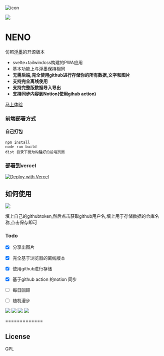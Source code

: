 ![icon](https://github.com/Mran/neno/blob/master/dist/assets/neno.ico)

![](https://visitor-badge.glitch.me/badge?page_id=neno)

NENO
=============

仿照[浮墨](https://flomoapp.com/)的开源版本

- svelte+tailwindcss构建的PWA应用
- 基本功能上与[浮墨](https://flomoapp.com/)保持相同
- **无需后端,完全使用github进行存储你的所有数据,文字和图片**
- **支持完全离线使用**
- **支持完整版数据导入导出**
- **支持同步内容到Notion(使用gihub action)**

[马上体验](https://neno.pages.dev/)

### 前端部署方式

#### 自己打包

```
npm install
node run build
dist 目录下面为构建好的前端页面
```

### 部署到vercel
  

[![Deploy with Vercel](https://vercel.com/button)](https://vercel.com/new/git/external?repository-url=https%3A%2F%2Fgithub.com%2FMran%2Fneno)


## 如何使用

![](https://github.com/Mran/neno/blob/master/readmepic/settinghow.png)

填上自己的githubtoken,然后点击获取github用户名,填上用于存储数据的仓库名称,点击保存即可

### Todo

- [x] 分享出图片
- [X] 完全基于浏览器的离线版本
- [X] 使用github进行存储
- [X] 基于github action 的notion 同步
- [ ] 每日回顾
- [ ] 随机漫步


![](https://github.com/Mran/neno/blob/master/readmepic/%E9%A6%96%E9%A1%B5.png)
![](https://github.com/Mran/neno/blob/master/readmepic/%E9%A6%96%E9%A1%B5%E7%A7%BB%E5%8A%A8%E7%AB%AF.png)
![](https://github.com/Mran/neno/blob/master/readmepic/%E7%88%B6%E7%BA%A7.png)
![](https://github.com/Mran/neno/blob/master/readmepic/setting.png)

=============

## License

GPL

